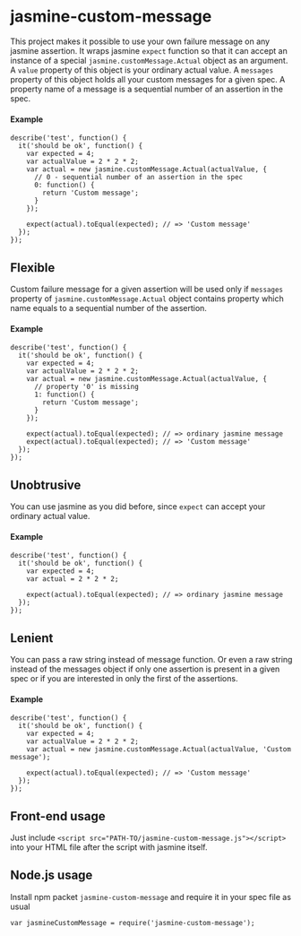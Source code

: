 jasmine-custom-message
======================

This project makes it possible to use your own failure message on any jasmine assertion. It wraps jasmine `expect` function so that it can accept an instance of a special `jasmine.customMessage.Actual` object as an argument. A `value` property of this object is your ordinary actual value. A `messages` property of this object holds all your custom messages for a given spec. A property name of a message is a sequential number of an assertion in the spec.

#### Example

```
describe('test', function() {
  it('should be ok', function() {
    var expected = 4;
    var actualValue = 2 * 2 * 2;
    var actual = new jasmine.customMessage.Actual(actualValue, {
      // 0 - sequential number of an assertion in the spec
      0: function() {
        return 'Custom message';
      }
    });

    expect(actual).toEqual(expected); // => 'Custom message'
  });
});
```

## Flexible

Custom failure message for a given assertion will be used only if `messages` property of `jasmine.customMessage.Actual` object contains property which name equals to a sequential number of the assertion.

#### Example

```
describe('test', function() {
  it('should be ok', function() {
    var expected = 4;
    var actualValue = 2 * 2 * 2;
    var actual = new jasmine.customMessage.Actual(actualValue, {
      // property '0' is missing
      1: function() {
        return 'Custom message';
      }
    });

    expect(actual).toEqual(expected); // => ordinary jasmine message
    expect(actual).toEqual(expected); // => 'Custom message'
  });
});
```

## Unobtrusive

You can use jasmine as you did before, since `expect` can accept your ordinary actual value.

#### Example

```
describe('test', function() {
  it('should be ok', function() {
    var expected = 4;
    var actual = 2 * 2 * 2;

    expect(actual).toEqual(expected); // => ordinary jasmine message
  });
});
```

## Lenient

You can pass a raw string instead of message function. Or even a raw string instead of the messages object if only one assertion is present in a given spec or if you are interested in only the first of the assertions.

#### Example

```
describe('test', function() {
  it('should be ok', function() {
    var expected = 4;
    var actualValue = 2 * 2 * 2;
    var actual = new jasmine.customMessage.Actual(actualValue, 'Custom message');

    expect(actual).toEqual(expected); // => 'Custom message'
  });
});
```

## Front-end usage
Just include `<script src="PATH-TO/jasmine-custom-message.js"></script>` into your HTML file after the script with jasmine itself.

## Node.js usage

Install npm packet `jasmine-custom-message` and require it in your spec file as usual
```
var jasmineCustomMessage = require('jasmine-custom-message');
```

